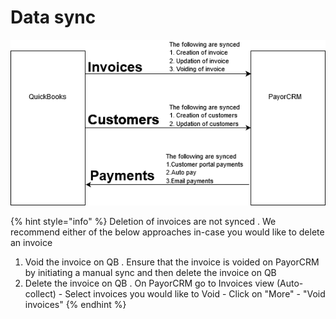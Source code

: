 # Data sync

![](../../.gitbook/assets/datasync-1.png)



{% hint style="info" %}
Deletion of invoices are not synced . We recommend either of the below approaches in-case you would like to delete an invoice

1. Void the invoice on QB . Ensure that the invoice is voided on PayorCRM by initiating a manual sync and then delete the invoice on QB
2. Delete the invoice on QB . On PayorCRM go to                        Invoices view \(Auto-collect\) - Select invoices you would like to Void - Click on "More" - "Void invoices"
{% endhint %}





